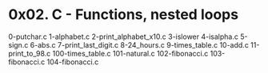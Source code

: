 # 0x02. C - Functions, nested loops

0-putchar.c
1-alphabet.c
2-print_alphabet_x10.c
3-islower
4-isalpha.c
5-sign.c
6-abs.c
7-print_last_digit.c
8-24_hours.c
9-times_table.c
10-add.c
11-print_to_98.c
100-times_table.c
101-natural.c
102-fibonacci.c
103-fibonacci.c
104-fibonacci.c
